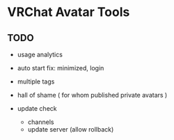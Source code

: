 # VRChat Avatar Tools

## TODO

- usage analytics
- auto start fix: minimized, login

- multiple tags
- hall of shame ( for whom published private avatars )
- update check
  - channels
  - update server (allow rollback)
